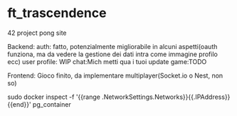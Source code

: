 # ft_trascendence
42 project pong site

Backend:
auth: fatto, potenzialmente migliorabile in alcuni aspetti(oauth funziona, ma da vedere la gestione dei dati intra come immagine profilo ecc)
user profile: WIP
chat:Mich metti qua i tuoi update
game:TODO

Frontend:
Gioco finito, da implementare multiplayer(Socket.io o Nest, non so)


sudo docker inspect -f '{{range .NetworkSettings.Networks}}{{.IPAddress}}{{end}}' pg_container
